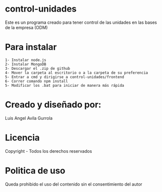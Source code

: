 # control-unidades
Este es un programa creado para tener control de las unidades en las bases de la empresa (ODM)


# Para instalar
```
1- Instalar node.js
2- Instalar MongoDB
3- Descargar el .zip de github
4- Mover la carpeta al escritorio o a la carpeta de su preferencia
5- Entrar a cmd y dirigirse a control-unidades/frontend
6- Correr comando npm install
5- Modificar los .bat para iniciar de manera más rápida
```


# Creado y diseñado por:
Luis Angel Avila Gurrola

# Licencia
Copyright - Todos los derechos reservados

# Politica de uso
Queda prohibido el uso del contenido sin el consentimiento del autor
